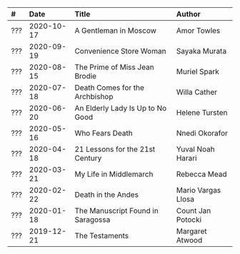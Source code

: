 | #   | Date       | Title                                  | Author                      |
| :-- | :--------- | :------------------------------------- | :-------------------------- |
| ??? | 2020-10-17 | A Gentleman in Moscow                  | Amor Towles                 |
| ??? | 2020-09-19 | Convenience Store Woman                | Sayaka Murata               |
| ??? | 2020-08-15 | The Prime of Miss Jean Brodie          | Muriel Spark                |
| ??? | 2020-07-18 | Death Comes for the Archbishop         | Willa Cather                |
| ??? | 2020-06-20 | An Elderly Lady Is Up to No Good       | Helene Tursten              |
| ??? | 2020-05-16 | Who Fears Death                        | Nnedi Okorafor              |
| ??? | 2020-04-18 | 21 Lessons for the 21st Century        | Yuval Noah Harari           |
| ??? | 2020-03-21 | My Life in Middlemarch                 | Rebecca Mead                |
| ??? | 2020-02-22 | Death in the Andes                     | Mario Vargas Llosa          |
| ??? | 2020-01-18 | The Manuscript Found in Saragossa      | Count Jan Potocki           |
| ??? | 2019-12-21 | The Testaments                         | Margaret Atwood             |

